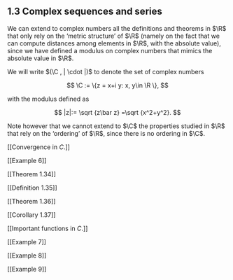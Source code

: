 ## 1.3 Complex sequences and series

We can extend to complex numbers all the definitions and theorems in $\R$ that only rely on the ‘metric structure’ of $\R$ (namely on the fact that we can compute distances among elements in $\R$, with the absolute value), since we have defined a modulus on complex numbers that mimics the absolute value in $\R$.

We will write $(\C , | \cdot |)$ to denote the set of complex numbers

$$ \C := \{z = x+i y: x, y\in \R \}, $$

with the modulus defined as

$$ |z|:= \sqrt {z\bar z} =\sqrt {x^2+y^2}. $$

Note however that we cannot extend to $\C$ the properties studied in $\R$ that rely on the ‘ordering’ of $\R$, since there is no ordering in $\C$.

[[Convergence in $C$.]]

[[Example 6]]

[[Theorem 1.34]]

[[Definition 1.35]]

[[Theorem 1.36]]

[[Corollary 1.37]]

[[Important functions in $C$.]]

[[Example 7]]

[[Example 8]]

[[Example 9]]